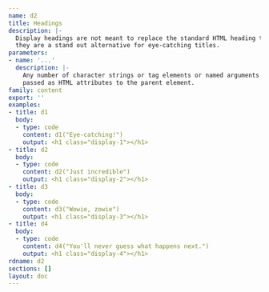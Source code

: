 ```yaml
---
name: d2
title: Headings
description: |-
  Display headings are not meant to replace the standard HTML heading tags,
  they are a stand out alternative for eye-catching titles.
parameters:
- name: '...'
  description: |-
    Any number of character strings or tag elements or named arguments
    passed as HTML attributes to the parent element.
family: content
export: ''
examples:
- title: d1
  body:
  - type: code
    content: d1("Eye-catching!")
    output: <h1 class="display-1"></h1>
- title: d2
  body:
  - type: code
    content: d2("Just incredible")
    output: <h1 class="display-2"></h1>
- title: d3
  body:
  - type: code
    content: d3("Wowie, zowie")
    output: <h1 class="display-3"></h1>
- title: d4
  body:
  - type: code
    content: d4("You'll never guess what happens next.")
    output: <h1 class="display-4"></h1>
rdname: d2
sections: []
layout: doc
---
```

